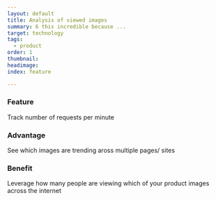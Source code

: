 ```yaml
---
layout: default
title: Analysis of viewed images
summary: 6 this incredible because ...
target: technology
tags:
  - product
order: 1
thumbnail:
headimage:
index: feature

---
```


### Feature ###
Track number of requests per minute
### Advantage ###
See which images are trending aross multiple pages/ sites
### Benefit ###
Leverage how many people are viewing which of your product images across the internet
